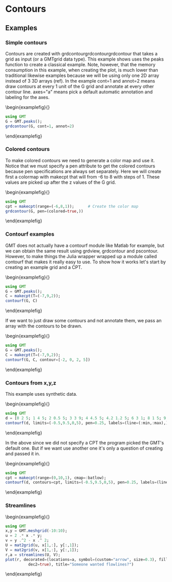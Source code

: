 # Contours

## Examples

### Simple contours

Contours are created with grdcontourgrdcontourgrdcontour that takes a grid as input (or a GMTgrid data type).
This example shows uses the peaks function to create a classical example. Note, however, that the memory
consumption in this example, when creating the plot, is much lower than traditional likewise examples because
we will be using only one 2D array instead of 3 3D arrays (ref). In the example cont=1 and annot=2 means draw
contours at every 1 unit of the G grid and annotate at every other contour line. axes="a" means pick a default
automatic annotation and labeling for the axes.

\begin{examplefig}{}
```julia
using GMT
G = GMT.peaks();
grdcontour(G, cont=1, annot=2)
```
\end{examplefig}

### Colored contours

To make colored contours we need to generate a color map and use it. Notice that we must specify a pen attribute
to get the colored contours because pen specifications are always set separately. Here we will create first a
colormap with makecpt that will from -6 to 8 with steps of 1. These values are picked up after the z values of the G grid. 

\begin{examplefig}{}
```julia
using GMT
cpt = makecpt(range=(-6,8,1));      # Create the color map
grdcontour(G, pen=(colored=true,))
```
\end{examplefig}

### Contourf examples

GMT does not actually have a contourf module like Matlab for example, but we can obtain the same result
using grdview, grdcontour and pscontour. However, to make things the Julia wrapper wrapped up a module
called contourf that makes it really easy to use. To show how it works let's start by creating an example
grid and a CPT.

\begin{examplefig}{}
```julia
using GMT
G = GMT.peaks();
C = makecpt(T=(-7,9,2));
contourf(G, C)
```
\end{examplefig}

If we want to just draw some contours and not annotate them, we pass an array with the contours to be drawn.

\begin{examplefig}{}
```julia
using GMT
G = GMT.peaks();
C = makecpt(T=(-7,9,2));
contourf(G, C, contour=[-2, 0, 2, 5])
```
\end{examplefig}

### Contours from x,y,z

This example uses synthetic data.

\begin{examplefig}{}
```julia
using GMT
d = [0 2 5; 1 4 5; 2 0.5 5; 3 3 9; 4 4.5 5; 4.2 1.2 5; 6 3 1; 8 1 5; 9 4.5 5];
contourf(d, limits=(-0.5,9.5,0,5), pen=0.25, labels=(line=(:min,:max),))
```
\end{examplefig}

In the above since we did not specify a CPT the program picked the GMT's default one. But if we want use
another one it's only a question of creating and passed it in.

\begin{examplefig}{}
```julia
using GMT
cpt = makecpt(range=(0,10,1), cmap=:batlow);
contourf(d, contours=cpt, limits=(-0.5,9.5,0,5), pen=0.25, labels=(line=(:min,:max),))
```
\end{examplefig}


### Streamlines

\begin{examplefig}{}
```julia
using GMT
x,y = GMT.meshgrid(-10:10);
u = 2 .* x .* y;
v = y .^2 - x .^ 2;
U = mat2grid(u, x[1,:], y[:,1]);
V = mat2grid(v, x[1,:], y[:,1]);
r,a = streamlines(U, V);
plot(r, decorated=(locations=a, symbol=(custom="arrow", size=0.3), fill=:black,
          dec2=true), title="Someone wanted flowlines?")
```
\end{examplefig}